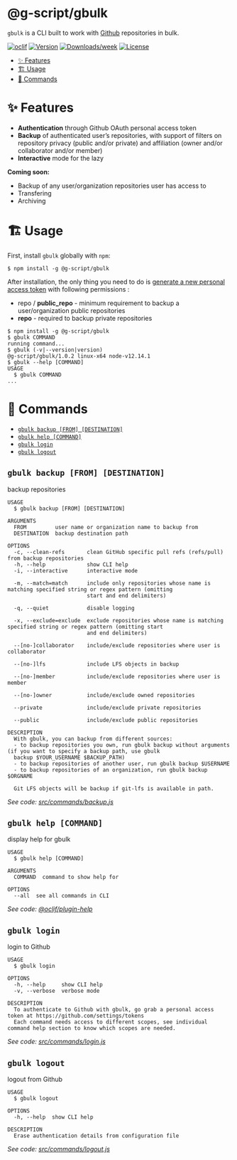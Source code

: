 @g-script/gbulk
===============

`gbulk` is a CLI built to work with [Github](https://www.github.com) repositories in bulk.

[![oclif](https://img.shields.io/badge/cli-oclif-brightgreen.svg)](https://oclif.io)
[![Version](https://img.shields.io/npm/v/@g-script/gbulk.svg)](https://npmjs.org/package/@g-script/gbulk)
[![Downloads/week](https://img.shields.io/npm/dw/@g-script/gbulk.svg)](https://npmjs.org/package/@g-script/gbulk)
[![License](https://img.shields.io/npm/l/@g-script/gbulk.svg)](https://github.com/g-script/gbulk/blob/master/package.json)

<!-- toc -->
* [✨ Features](#-features)
* [🏗 Usage](#-usage)
* [🔨 Commands](#-commands)
<!-- tocstop -->

# ✨ Features

* **Authentication** through Github OAuth personal access token
* **Backup** of authenticated user’s repositories, with support of filters on repository privacy (public and/or private) and affiliation (owner and/or collaborator and/or member)
* **Interactive** mode for the lazy

**Coming soon:**

* Backup of any user/organization repositories user has access to
* Transfering
* Archiving

# 🏗 Usage

First, install `gbulk` globally with `npm`:

```sh-session
$ npm install -g @g-script/gbulk
```

After installation, the only thing you need to do is [generate a new personal access token](https://github.com/settings/tokens/new) with following permissions :
* repo / **public_repo** - minimum requirement to backup a user/organization public repositories
* **repo** - required to backup private repositories

<!-- usage -->
```sh-session
$ npm install -g @g-script/gbulk
$ gbulk COMMAND
running command...
$ gbulk (-v|--version|version)
@g-script/gbulk/1.0.2 linux-x64 node-v12.14.1
$ gbulk --help [COMMAND]
USAGE
  $ gbulk COMMAND
...
```
<!-- usagestop -->

# 🔨 Commands

<!-- commands -->
* [`gbulk backup [FROM] [DESTINATION]`](#gbulk-backup-from-destination)
* [`gbulk help [COMMAND]`](#gbulk-help-command)
* [`gbulk login`](#gbulk-login)
* [`gbulk logout`](#gbulk-logout)

## `gbulk backup [FROM] [DESTINATION]`

backup repositories

```
USAGE
  $ gbulk backup [FROM] [DESTINATION]

ARGUMENTS
  FROM         user name or organization name to backup from
  DESTINATION  backup destination path

OPTIONS
  -c, --clean-refs       clean GitHub specific pull refs (refs/pull) from backup repositories
  -h, --help             show CLI help
  -i, --interactive      interactive mode

  -m, --match=match      include only repositories whose name is matching specified string or regex pattern (omitting
                         start and end delimiters)

  -q, --quiet            disable logging

  -x, --exclude=exclude  exclude repositories whose name is matching specified string or regex pattern (omitting start
                         and end delimiters)

  --[no-]collaborator    include/exclude repositories where user is collaborator

  --[no-]lfs             include LFS objects in backup

  --[no-]member          include/exclude repositories where user is member

  --[no-]owner           include/exclude owned repositories

  --private              include/exclude private repositories

  --public               include/exclude public repositories

DESCRIPTION
  With gbulk, you can backup from different sources:
  - to backup repositories you own, run gbulk backup without arguments (if you want to specify a backup path, use gbulk 
  backup $YOUR_USERNAME $BACKUP_PATH)
  - to backup repositories of another user, run gbulk backup $USERNAME
  - to backup repositories of an organization, run gbulk backup $ORGNAME

  Git LFS objects will be backup if git-lfs is available in path.
```

_See code: [src/commands/backup.js](https://github.com/g-script/gbulk/blob/v1.0.2/src/commands/backup.js)_

## `gbulk help [COMMAND]`

display help for gbulk

```
USAGE
  $ gbulk help [COMMAND]

ARGUMENTS
  COMMAND  command to show help for

OPTIONS
  --all  see all commands in CLI
```

_See code: [@oclif/plugin-help](https://github.com/oclif/plugin-help/blob/v2.2.3/src/commands/help.ts)_

## `gbulk login`

login to Github

```
USAGE
  $ gbulk login

OPTIONS
  -h, --help     show CLI help
  -v, --verbose  verbose mode

DESCRIPTION
  To authenticate to Github with gbulk, go grab a personal access token at https://github.com/settings/tokens
  Each command needs access to different scopes, see individual command help section to know which scopes are needed.
```

_See code: [src/commands/login.js](https://github.com/g-script/gbulk/blob/v1.0.2/src/commands/login.js)_

## `gbulk logout`

logout from Github

```
USAGE
  $ gbulk logout

OPTIONS
  -h, --help  show CLI help

DESCRIPTION
  Erase authentication details from configuration file
```

_See code: [src/commands/logout.js](https://github.com/g-script/gbulk/blob/v1.0.2/src/commands/logout.js)_
<!-- commandsstop -->
